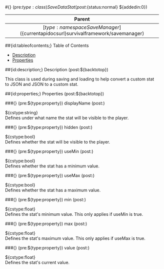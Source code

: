 #{} (pre:${type:class}) SaveDataStat (post:${status:normal} ${addedin:0})

| Parent |
| :---: |
| [${type:namespace} SaveManager](${currentapidocsurl}survivalframework/savemanager) |

##{id:tableofcontents;} Table of Contents

- [Description](#description)
- [Properties](#properties)

##{id:description;} Description (post:${backtotop})

This class is used during saving and loading to help convert a custom stat to JSON and JSON to a custom stat.

##{id:properties;} Properties (post:${backtotop})

###{} (pre:${type:property}) displayName (post:)

${cstype:string}<br>
Defines under what name the stat will be visible to the player.

###{} (pre:${type:property}) hidden (post:)

${cstype:bool}<br>
Defines whether the stat will be visible to the player.

###{} (pre:${type:property}) useMin (post:)

${cstype:bool}<br>
Defines whether the stat has a minimum value.

###{} (pre:${type:property}) useMax (post:)

${cstype:bool}<br>
Defines whether the stat has a maximum value.

###{} (pre:${type:property}) min (post:)

${cstype:float}<br>
Defines the stat's minimum value. This only applies if useMin is true.

###{} (pre:${type:property}) max (post:)

${cstype:float}<br>
Defines the stat's maximum value. This only applies if useMax is true.

###{} (pre:${type:property}) value (post:)

${cstype:float}<br>
Defines the stat's current value.